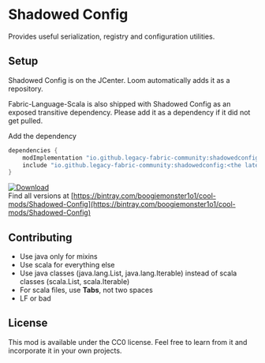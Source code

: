 # Shadowed Config
Provides useful serialization, registry and configuration utilities.

## Setup
Shadowed Config is on the JCenter. Loom automatically adds it as a repository. 

Fabric-Language-Scala is also shipped with Shadowed Config as an exposed transitive dependency. 
Please add it as a dependency if it did not get pulled. 

Add the dependency 
```gradle
dependencies {
    modImplementation "io.github.legacy-fabric-community:shadowedconfig:<the latest version>"
    include "io.github.legacy-fabric-community:shadowedconfig:<the latest version>"
}
```
[ ![Download](https://api.bintray.com/packages/boogiemonster1o1/cool-mods/Shadowed-Config/images/download.svg) ](https://bintray.com/boogiemonster1o1/cool-mods/Shadowed-Config/_latestVersion)  
Find all versions at [https://bintray.com/boogiemonster1o1/cool-mods/Shadowed-Config](https://bintray.com/boogiemonster1o1/cool-mods/Shadowed-Config)

## Contributing
- Use java only for mixins
- Use scala for everything else
- Use java classes (java.lang.List, java.lang.Iterable) instead of scala classes (scala.List, scala.Iterable)
- For scala files, use **Tabs**, not two spaces
- LF or bad

## License

This mod is available under the CC0 license. Feel free to learn from it and incorporate it in your own projects.
